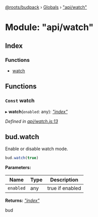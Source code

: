 [@roots/budpack](../README.md) › [Globals](../globals.md) › ["api/watch"](_api_watch_.md)

# Module: "api/watch"

## Index

### Functions

* [watch](_api_watch_.md#const-watch)

## Functions

### `Const` watch

▸ **watch**(`enabled`: any): *["index"](_index_.md)*

*Defined in [api/watch.js:13](https://github.com/roots/bud-support/blob/5f43850/src/budpack/builder/api/watch.js#L13)*

## bud.watch

Enable or disable watch mode.

```js
bud.watch(true)
```

**Parameters:**

Name | Type | Description |
------ | ------ | ------ |
`enabled` | any | true if enabled |

**Returns:** *["index"](_index_.md)*

bud
